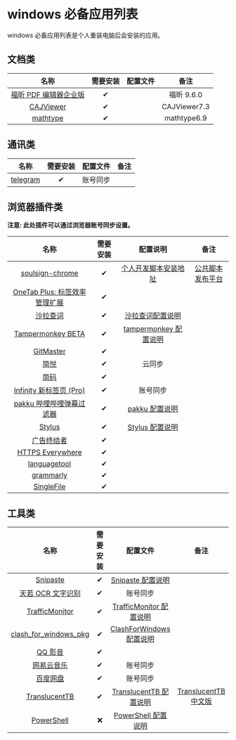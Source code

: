 # windows 必备应用列表

windows 必备应用列表是个人重装电脑后会安装的应用。

## 文档类

|          名称           | 需要安装 | 配置文件 |     备注     |
| :---------------------: | :------: | :------: | :----------: |
| [福昕 PDF 编辑器企业版] |    ✔     |          |  福昕 9.6.0  |
|       [CAJViewer]       |    ✔     |          | CAJViewer7.3 |
|       [mathtype]        |    ✔     |          | mathtype6.9  |

[福昕 pdf 编辑器企业版]: https://www.foxitsoftware.cn/pdf-editor/
[cajviewer]: http://cajviewer.cnki.net/download.html
[mathtype]: https://www.mathtype.cn/xiazai.html

## 通讯类

|    名称    | 需要安装 | 配置文件 | 备注 |
| :--------: | :------: | :------: | :--: |
| [telegram] |    ✔     | 账号同步 |      |

[telegram]: https://telegram.org/apps

## 浏览器插件类

**注意: 此处插件可以通过浏览器账号同步设置。**

|              名称               | 需要安装 |        配置说明         |        备注        |
| :-----------------------------: | :------: | :---------------------: | :----------------: |
|        [soulsign-chrome]        |    ✔     | [个人开发脚本安装地址]  | [公共脚本发布平台] |
| [OneTab Plus: 标签效率管理扩展] |    ✔     |                         |                    |
|           [沙拉查词]            |    ✔     |   [沙拉查词配置说明]    |                    |
|       [Tampermonkey BETA]       |    ✔     | [tampermonkey 配置说明] |                    |
|           [GitMaster]           |    ✔     |                         |                    |
|             [简悦]              |    ✔     |         云同步          |                    |
|             [简码]              |    ✔     |                         |                    |
|    [Infinity 新标签页 (Pro)]    |    ✔     |        账号同步         |                    |
|   [pakku 哔哩哔哩弹幕过滤器]    |    ✔     |    [pakku 配置说明]     |                    |
|            [Stylus]             |    ✔     |    [Stylus 配置说明]    |                    |
|          [广告终结者]           |    ✔     |                         |                    |
|       [HTTPS Everywhere]        |    ✔     |                         |                    |
|         [languagetool]          |    ✔     |                         |                    |
|           [grammarly]           |    ✔     |                         |                    |
|          [SingleFile]           |    ✔     |                         |                    |

[soulsign-chrome]: https://github.com/inu1255/soulsign-chrome
[个人开发脚本安装地址]: https://soulsign.inu1255.cn/?uid=1176
[公共脚本发布平台]: https://soulsign.inu1255.cn/
[onetab plus: 标签效率管理扩展]: https://chrome.google.com/webstore/detail/onetab-plustab-manage-pro/lepdjbhbkpfenckechpdfohdmkhogojf
[沙拉查词]: https://saladict.crimx.com/
[沙拉查词配置说明]: https://github.yixuju.cn/Application-Lists/#/config?id=saladictjson
[tampermonkey beta]: https://www.tampermonkey.net/?ext=dhdg&browser=chrome
[tampermonkey 配置说明]: https://github.yixuju.cn/Application-Lists/#/config?id=tampermonkeyzip
[gitmaster]: https://github.com/ineo6/git-master
[简悦]: http://ksria.com/simpread/
[简码]: https://microsoftedge.microsoft.com/addons/detail/%E7%AE%80%E7%A0%81/dpgjdomgklccodklkokapnaehbocnmfo
[infinity 新标签页 (pro)]: https://www.infinitynewtab.com/
[pakku 哔哩哔哩弹幕过滤器]: https://s.xmcp.ml/pakkujs/
[pakku 配置说明]: https://github.yixuju.cn/Application-Lists/#/config?id=pakkujson
[stylus]: https://add0n.com/stylus.html
[stylus 配置说明]: https://github.yixuju.cn/Application-Lists/#/config?id=stylusjson
[广告终结者]: https://www.adtchrome.com/
[https everywhere]: https://github.com/efforg/https-everywhere
[languagetool]: https://languagetool.org/
[grammarly]: https://app.grammarly.com/
[singlefile]: https://github.com/gildas-lormeau/SingleFile

## 工具类

|          名称           | 需要安装 |          配置文件          |          备注          |
| :---------------------: | :------: | :------------------------: | :--------------------: |
|       [Snipaste]        |    ✔     |    [Snipaste 配置说明]     |                        |
|   [天若 OCR 文字识别]   |    ✔     |          账号同步          |                        |
|    [TrafficMonitor]     |    ✔     | [TrafficMonitor 配置说明]  |                        |
| [clash_for_windows_pkg] |    ✔     | [ClashForWindows 配置说明] |                        |
|        [QQ 影音]        |    ✔     |                            |                        |
|      [网易云音乐]       |    ✔     |          账号同步          |                        |
|       [百度网盘]        |    ✔     |          账号同步          |                        |
|     [TranslucentTB]     |    ✔     |  [TranslucentTB 配置说明]  | [TranslucentTB 中文版] |
|      [PowerShell]       |    ❌    |   [PowerShell 配置说明]    |                        |

[snipaste]: https://zh.snipaste.com/
[snipaste 配置说明]: https://github.yixuju.cn/Application-Lists/#/config?id=snipasteini
[天若 ocr 文字识别]: https://tianruoocr.cn/
[trafficmonitor]: https://github.com/zhongyang219/TrafficMonitor/releases
[trafficmonitor 配置说明]: https://github.yixuju.cn/Application-Lists/#/config?id=trafficmonitor
[clash_for_windows_pkg]: https://github.com/Fndroid/clash_for_windows_pkg
[clashforwindows 配置说明]: https://github.yixuju.cn/Application-Lists/#/config?id=clashforwindows
[qq 影音]: https://player.qq.com/
[网易云音乐]: https://music.163.com/#/download
[百度网盘]: https://pan.baidu.com/download
[translucenttb]: https://github.com/TranslucentTB/TranslucentTB
[translucenttb 中文版]: https://github.com/tpxxn/TranslucentTB
[translucenttb 配置说明]: https://github.yixuju.cn/Application-Lists/#/config?id=translucenttbcfg
[powershell]: https://docs.microsoft.com/en-us/powershell/
[powershell 配置说明]: https://github.yixuju.cn/Application-Lists/#/config?id=microsoftpowershell_profileps1
